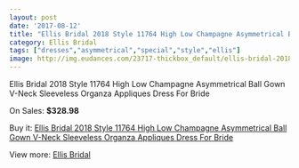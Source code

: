 ```yaml
---
layout: post
date: '2017-08-12'
title: "Ellis Bridal 2018 Style 11764 High Low Champagne Asymmetrical Ball Gown V-Neck Sleeveless Organza Appliques Dress For Bride"
category: Ellis Bridal
tags: ["dresses","asymmetrical","special","style","ellis"]
image: http://img.eudances.com/23717-thickbox_default/ellis-bridal-2018-style-11764-high-low-champagne-asymmetrical-ball-gown-v-neck-sleeveless-organza-appliques-dress-for-bride.jpg
---
```

Ellis Bridal 2018 Style 11764 High Low Champagne Asymmetrical Ball Gown V-Neck Sleeveless Organza Appliques Dress For Bride

On Sales: **$328.98**
<a href="https://www.eudances.com/en/ellis-bridal/7870-ellis-bridal-2018-style-11764-high-low-champagne-asymmetrical-ball-gown-v-neck-sleeveless-organza-appliques-dress-for-bride.html"><amp-img layout="responsive" width="600" height="600" src="//img.eudances.com/23717-thickbox_default/ellis-bridal-2018-style-11764-high-low-champagne-asymmetrical-ball-gown-v-neck-sleeveless-organza-appliques-dress-for-bride.jpg" alt="Ellis Bridal 2018 Style 11764 High Low Champagne Asymmetrical Ball Gown V-Neck Sleeveless Organza Appliques Dress For Bride 0" /></a>
<a href="https://www.eudances.com/en/ellis-bridal/7870-ellis-bridal-2018-style-11764-high-low-champagne-asymmetrical-ball-gown-v-neck-sleeveless-organza-appliques-dress-for-bride.html"><amp-img layout="responsive" width="600" height="600" src="//img.eudances.com/23720-thickbox_default/ellis-bridal-2018-style-11764-high-low-champagne-asymmetrical-ball-gown-v-neck-sleeveless-organza-appliques-dress-for-bride.jpg" alt="Ellis Bridal 2018 Style 11764 High Low Champagne Asymmetrical Ball Gown V-Neck Sleeveless Organza Appliques Dress For Bride 1" /></a>
<a href="https://www.eudances.com/en/ellis-bridal/7870-ellis-bridal-2018-style-11764-high-low-champagne-asymmetrical-ball-gown-v-neck-sleeveless-organza-appliques-dress-for-bride.html"><amp-img layout="responsive" width="600" height="600" src="//img.eudances.com/23719-thickbox_default/ellis-bridal-2018-style-11764-high-low-champagne-asymmetrical-ball-gown-v-neck-sleeveless-organza-appliques-dress-for-bride.jpg" alt="Ellis Bridal 2018 Style 11764 High Low Champagne Asymmetrical Ball Gown V-Neck Sleeveless Organza Appliques Dress For Bride 2" /></a>
<a href="https://www.eudances.com/en/ellis-bridal/7870-ellis-bridal-2018-style-11764-high-low-champagne-asymmetrical-ball-gown-v-neck-sleeveless-organza-appliques-dress-for-bride.html"><amp-img layout="responsive" width="600" height="600" src="//img.eudances.com/23718-thickbox_default/ellis-bridal-2018-style-11764-high-low-champagne-asymmetrical-ball-gown-v-neck-sleeveless-organza-appliques-dress-for-bride.jpg" alt="Ellis Bridal 2018 Style 11764 High Low Champagne Asymmetrical Ball Gown V-Neck Sleeveless Organza Appliques Dress For Bride 3" /></a>

Buy it: [Ellis Bridal 2018 Style 11764 High Low Champagne Asymmetrical Ball Gown V-Neck Sleeveless Organza Appliques Dress For Bride](https://www.eudances.com/en/ellis-bridal/7870-ellis-bridal-2018-style-11764-high-low-champagne-asymmetrical-ball-gown-v-neck-sleeveless-organza-appliques-dress-for-bride.html "Ellis Bridal 2018 Style 11764 High Low Champagne Asymmetrical Ball Gown V-Neck Sleeveless Organza Appliques Dress For Bride")

View more: [Ellis Bridal](https://www.eudances.com/en/118-ellis-bridal "Ellis Bridal")